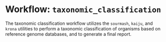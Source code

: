 # Workflow: `taxonomic_classification`

The taxonomic classification workflow
utilizes the `sourmash`, `kaiju`, and `krona`
utilities to perform a taxonomic classification
of organisms based on reference genome databases,
and to generate a final report.


